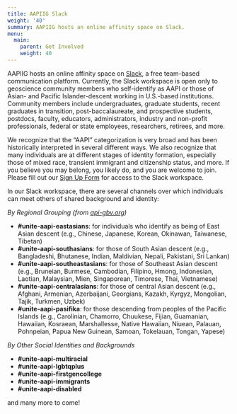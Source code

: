 ```yaml
---
title: AAPIIG Slack
weight: '40'
summary: AAPIIG hosts an online affinity space on Slack.
menu:
  main:
    parent: Get Involved
    weight: 40
---
```

AAPIIG hosts an online affinity space on [Slack](https://slack.com), a free team-based communication platform. Currently, the Slack workspace is open only to geoscience community members who self-identify as AAPI or those of Asian- and Pacific Islander-descent working in U.S.-based institutions. Community members include undergraduates, graduate students, recent graduates in transition, post-baccalaureate, and prospective students, postdocs, faculty, educators, administrators, industry and non-profit professionals, federal or state employees, researchers, retirees, and more.

We recognize that the “AAPI” categorization is very broad and has been historically interpreted in several different ways. We also recognize that many individuals are at different stages of identity formation, especially those of mixed race, transient immigrant and citizenship status, and more. If you believe you may belong, you likely do, and you are welcome to join. Please fill out our [Sign Up Form](getinvolved/joinus) for access to the Slack workspace.

In our Slack workspace, there are several channels over which individuals can meet others of shared background and identity:

*By Regional Grouping (from* [*api-gbv.org*](https://www.api-gbv.org)*)*

* **\#unite-aapi-eastasians**\: for individuals who identify as being of East Asian descent (e.g., Chinese, Japanese, Korean, Okinawan, Taiwanese, Tibetan)
* **\#unite-aapi-southasians**\: for those of South Asian descent (e.g., Bangladeshi, Bhutanese, Indian, Maldivian, Nepali, Pakistani, Sri Lankan)
* **\#unite-aapi-southeastasians**\: for those of Southeast Asian descent (e.g., Bruneian, Burmese, Cambodian, Filipino, Hmong, Indonesian, Laotian, Malaysian, Mien, Singaporean, Timorese, Thai, Vietnamese)
* **\#unite-aapi-centralasians**\: for those of central Asian descent (e.g., Afghani, Armenian, Azerbaijani, Georgians, Kazakh, Kyrgyz, Mongolian, Tajik, Turkmen, Uzbek)
* **\#unite-aapi-pasifika**\: for those descending from peoples of the Pacific Islands (e.g., Carolinian, Chamorro, Chuukese, Fijian, Guamanian, Hawaiian, Kosraean, Marshallesse, Native Hawaiian, Niuean, Palauan, Pohnpeian, Papua New Guinean, Samoan, Tokelauan, Tongan, Yapese)

*By Other Social Identities and Backgrounds*

* **\#unite-aapi-multiracial**
* **\#unite-aapi-lgbtqplus**
* **\#unite-aapi-firstgencollege**
* **\#unite-aapi-immigrants**
* **\#unite-aapi-disabled**

and many more to come\!